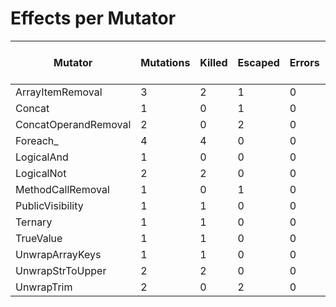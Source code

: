 # Effects per Mutator

| Mutator              | Mutations | Killed | Escaped | Errors | Timed Out | Skipped | MSI (%s) | Covered MSI (%s) |
| -------------------- | --------- | ------ | ------- | ------ | --------- | ------- | -------- | ---------------- |
| ArrayItemRemoval     |         3 |      2 |       1 |      0 |         0 |       0 |    66.67 |            66.67 |
| Concat               |         1 |      0 |       1 |      0 |         0 |       0 |     0.00 |             0.00 |
| ConcatOperandRemoval |         2 |      0 |       2 |      0 |         0 |       0 |     0.00 |             0.00 |
| Foreach_             |         4 |      4 |       0 |      0 |         0 |       0 |   100.00 |           100.00 |
| LogicalAnd           |         1 |      0 |       0 |      0 |         0 |       0 |     0.00 |             0.00 |
| LogicalNot           |         2 |      2 |       0 |      0 |         0 |       0 |   100.00 |           100.00 |
| MethodCallRemoval    |         1 |      0 |       1 |      0 |         0 |       0 |     0.00 |             0.00 |
| PublicVisibility     |         1 |      1 |       0 |      0 |         0 |       0 |   100.00 |           100.00 |
| Ternary              |         1 |      1 |       0 |      0 |         0 |       0 |   100.00 |           100.00 |
| TrueValue            |         1 |      1 |       0 |      0 |         0 |       0 |   100.00 |           100.00 |
| UnwrapArrayKeys      |         1 |      1 |       0 |      0 |         0 |       0 |   100.00 |           100.00 |
| UnwrapStrToUpper     |         2 |      2 |       0 |      0 |         0 |       0 |   100.00 |           100.00 |
| UnwrapTrim           |         2 |      0 |       2 |      0 |         0 |       0 |     0.00 |             0.00 |
